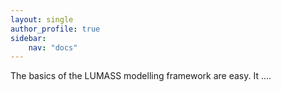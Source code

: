 ```yaml
---
layout: single
author_profile: true
sidebar:
    nav: "docs"
---
```


The basics of the LUMASS modelling framework are easy. It ....